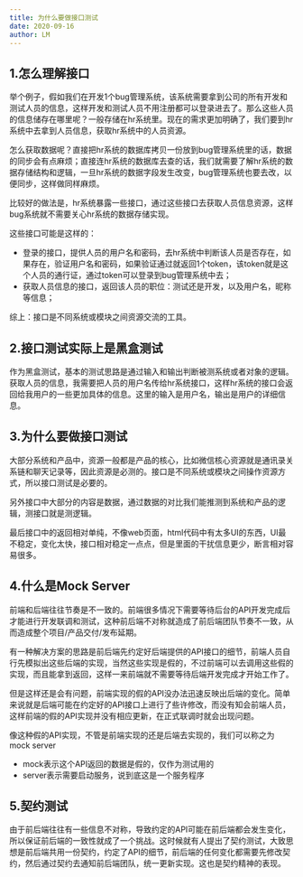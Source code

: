 ```yaml
---
title: 为什么要做接口测试
date: 2020-09-16
author: LM
---
```


## 1.怎么理解接口

举个例子，假如我们在开发1个bug管理系统，该系统需要拿到公司的所有开发和测试人员的信息，这样开发和测试人员不用注册都可以登录进去了。那么这些人员的信息储存在哪里呢？一般存储在hr系统里。现在的需求更加明确了，我们要到hr系统中去拿到人员信息，获取hr系统中的人员资源。

怎么获取数据呢？直接把hr系统的数据库拷贝一份放到bug管理系统里的话，数据的同步会有点麻烦；直接连hr系统的数据库去查的话，我们就需要了解hr系统的数据存储结构和逻辑，一旦hr系统的数据字段发生改变，bug管理系统也要去改，以便同步，这样做同样麻烦。

比较好的做法是，hr系统暴露一些接口，通过这些接口去获取人员信息资源，这样bug系统就不需要关心hr系统的数据存储实现。

这些接口可能是这样的：

- 登录的接口，提供人员的用户名和密码，去hr系统中判断该人员是否存在，如果存在，验证用户名和密码，如果验证通过就返回1个token，该token就是这个人员的通行证，通过token可以登录到bug管理系统中去；
- 获取人员信息的接口，返回该人员的职位：测试还是开发，以及用户名，昵称等信息；

综上：接口是不同系统或模块之间资源交流的工具。

## 2.接口测试实际上是黑盒测试

作为黑盒测试，基本的测试思路是通过输入和输出判断被测系统或者对象的逻辑。获取人员的信息，我需要把人员的用户名传给hr系统接口，这样hr系统的接口会返回给我用户的一些更加具体的信息。这里的输入是用户名，输出是用户的详细信息。

## 3.为什么要做接口测试

大部分系统和产品中，资源一般都是产品的核心，比如微信核心资源就是通讯录关系链和聊天记录等，因此资源是必测的。接口是不同系统或模块之间操作资源方式，所以接口测试是必要的。

另外接口中大部分的内容是数据，通过数据的对比我们能推测到系统和产品的逻辑，测接口就是测逻辑。

最后接口中的返回相对单纯，不像web页面，html代码中有太多UI的东西，UI最不稳定，变化太快，接口相对稳定一点点，但是里面的干扰信息更少，断言相对容易很多。

## 4.什么是Mock Server

前端和后端往往节奏是不一致的。前端很多情况下需要等待后台的API开发完成后才能进行开发联调和测试，这种前后端不对称就造成了前后端团队节奏不一致，从而造成整个项目/产品交付/发布延期。

有一种解决方案的思路是前后端先约定好后端提供的API接口的细节，前端人员自行先模拟出这些后端的实现，当然这些实现是假的，不过前端可以去调用这些假的实现，而且能拿到返回，这样一来前端就不需要等待后端开发完成才开始工作了。

但是这样还是会有问题，前端实现的假的API没办法迅速反映出后端的变化。简单来说就是后端可能在约定好的API接口上进行了些许修改，而没有知会前端人员，这样前端的假的API实现并没有相应更新，在正式联调时就会出现问题。

像这种假的API实现，不管是前端实现的还是后端去实现的，我们可以称之为mock server

- mock表示这个API返回的数据是假的，仅作为测试用的
- server表示需要启动服务，说到底这是一个服务程序

## 5.契约测试

由于前后端往往有一些信息不对称，导致约定的API可能在前后端都会发生变化，所以保证前后端的一致性就成了一个挑战。这时候就有人提出了契约测试，大致思想是前后端共用一份契约，约定了API的细节，前后端的任何变化都需要先修改契约，然后通过契约去通知前后端团队，统一更新实现。这也是契约精神的表现。
